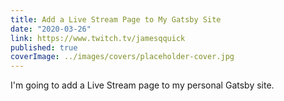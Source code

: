 ```yaml
---
title: Add a Live Stream Page to My Gatsby Site
date: "2020-03-26"
link: https://www.twitch.tv/jamesqquick
published: true
coverImage: ../images/covers/placeholder-cover.jpg
---
```


I'm going to add a Live Stream page to my personal Gatsby site.
